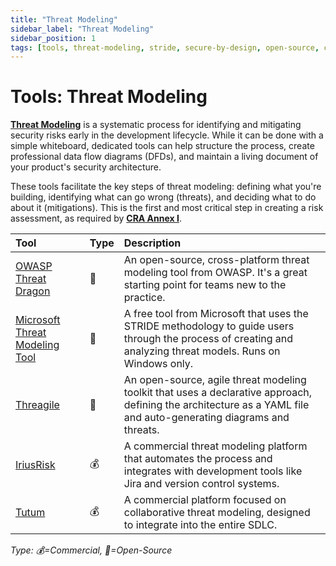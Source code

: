 ```yaml
---
title: "Threat Modeling"
sidebar_label: "Threat Modeling"
sidebar_position: 1
tags: [tools, threat-modeling, stride, secure-by-design, open-source, commercial]
---
```

# Tools: Threat Modeling

**[Threat Modeling](../implementation/build-phase/threat-modeling.md)** is a systematic process for identifying and mitigating security risks early in the development lifecycle. While it can be done with a simple whiteboard, dedicated tools can help structure the process, create professional data flow diagrams (DFDs), and maintain a living document of your product's security architecture.

These tools facilitate the key steps of threat modeling: defining what you're building, identifying what can go wrong (threats), and deciding what to do about it (mitigations). This is the first and most critical step in creating a risk assessment, as required by **[CRA Annex I][cra_annexI]**.

| Tool | Type | Description |
| :--- | :--- | :--- |
| [OWASP Threat Dragon](https://owasp.org/www-project-threat-dragon/) | 🐙 | An open-source, cross-platform threat modeling tool from OWASP. It's a great starting point for teams new to the practice. |
| [Microsoft Threat Modeling Tool](https://aka.ms/tmt) | 🐙 | A free tool from Microsoft that uses the STRIDE methodology to guide users through the process of creating and analyzing threat models. Runs on Windows only. |
| [Threagile](https://threagile.io/) | 🐙 | An open-source, agile threat modeling toolkit that uses a declarative approach, defining the architecture as a YAML file and auto-generating diagrams and threats. |
| [IriusRisk](https://www.iriusrisk.com/) | 💰 | A commercial threat modeling platform that automates the process and integrates with development tools like Jira and version control systems. |
| [Tutum](https://www.tutum.com/) | 💰 | A commercial platform focused on collaborative threat modeling, designed to integrate into the entire SDLC. |

<!-- vale off -->
*Type: 💰=Commercial, 🐙=Open-Source*
<!-- vale on -->

<!-- Citations -->
[cra_annexI]: https://eur-lex.europa.eu/legal-content/EN/TXT/?uri=CELEX:02024R2847-20241120#anx_I "CRA Annex I – Essential cybersecurity requirements" 